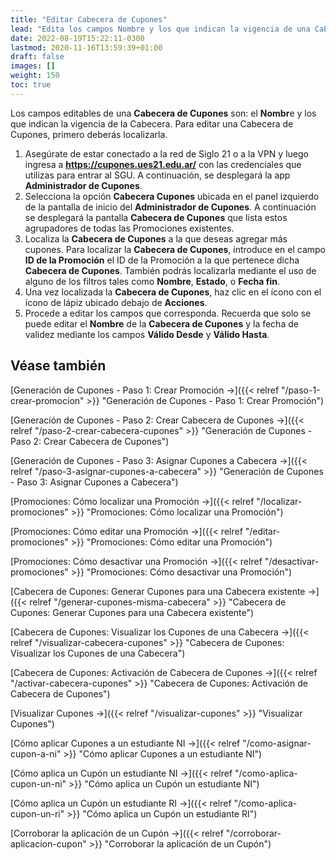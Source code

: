 ```yaml
---
title: "Editar Cabecera de Cupones"
lead: "Edita los campos Nombre y los que indican la vigencia de una Cabecera de Cupones."
date: 2022-08-19T15:22:11-0300
lastmod: 2020-11-16T13:59:39+01:00
draft: false
images: []
weight: 150
toc: true
---
```


Los campos editables de una **Cabecera de Cupones** son: el **Nombr**e y los que indican la vigencia de la Cabecera. Para editar una Cabecera de Cupones, primero deberás localizarla.

1. Asegúrate de estar conectado a la red de Siglo 21 o a la VPN y luego ingresa a **https://cupones.ues21.edu.ar/** con las credenciales que utilizas para entrar al SGU. A continuación, se desplegará la app **Administrador de Cupones**.
2. Selecciona la opción **Cabecera Cupones** ubicada en el panel izquierdo de la pantalla de inicio del **Administrador de Cupones**. A continuación se desplegará la pantalla **Cabecera de Cupones** que lista estos agrupadores de todas las Promociones existentes.
3. Localiza la **Cabecera de Cupones** a la que deseas agregar más cupones. Para localizar la **Cabecera de Cupones**, introduce en el campo **ID de la Promoción** el ID de la Promoción a la que pertenece dicha **Cabecera de Cupones**. También podrás localizarla mediante el uso de alguno de los filtros tales como **Nombre**, **Estado**, o **Fecha fin**.
4. Una vez localizada la **Cabecera de Cupones**, haz clic en el ícono con el ícono de lápiz ubicado debajo de **Acciones**.
5. Procede a editar los campos que corresponda. Recuerda que solo se puede editar el **Nombre** de la **Cabecera de Cupones** y la fecha de validez mediante los campos **Válido Desde** y **Válido Hasta**.

## Véase también

[Generación de Cupones - Paso 1: Crear Promoción →]({{< relref "/paso-1-crear-promocion" >}} "Generación de Cupones - Paso 1: Crear Promoción")

[Generación de Cupones - Paso 2: Crear Cabecera de Cupones →]({{< relref "/paso-2-crear-cabecera-cupones" >}} "Generación de Cupones - Paso 2: Crear Cabecera de Cupones")

[Generación de Cupones - Paso 3: Asignar Cupones a Cabecera →]({{< relref "/paso-3-asignar-cupones-a-cabecera" >}} "Generación de Cupones - Paso 3: Asignar Cupones a Cabecera")

[Promociones: Cómo localizar una Promoción →]({{< relref "/localizar-promociones" >}} "Promociones: Cómo localizar una Promoción")

[Promociones: Cómo editar una Promoción →]({{< relref "/editar-promociones" >}} "Promociones: Cómo editar una Promoción")

[Promociones: Cómo desactivar una Promoción →]({{< relref "/desactivar-promociones" >}} "Promociones: Cómo desactivar una Promoción")

[Cabecera de Cupones: Generar Cupones para una Cabecera existente →]({{< relref "/generar-cupones-misma-cabecera" >}} "Cabecera de Cupones: Generar Cupones para una Cabecera existente")

[Cabecera de Cupones: Visualizar los Cupones de una Cabecera →]({{< relref "/visualizar-cabecera-cupones" >}} "Cabecera de Cupones: Visualizar los Cupones de una Cabecera")

[Cabecera de Cupones: Activación de Cabecera de Cupones →]({{< relref "/activar-cabecera-cupones" >}} "Cabecera de Cupones: Activación de Cabecera de Cupones")

[Visualizar Cupones →]({{< relref "/visualizar-cupones" >}} "Visualizar Cupones")

[Cómo aplicar Cupones a un estudiante NI →]({{< relref "/como-asignar-cupon-a-ni" >}} "Cómo aplicar Cupones a un estudiante NI")

[Cómo aplica un Cupón un estudiante NI →]({{< relref "/como-aplica-cupon-un-ni" >}} "Cómo aplica un Cupón un estudiante NI")

[Cómo aplica un Cupón un estudiante RI →]({{< relref "/como-aplica-cupon-un-ri" >}} "Cómo aplica un Cupón un estudiante RI")

[Corroborar la aplicación de un Cupón →]({{< relref "/corroborar-aplicacion-cupon" >}} "Corroborar la aplicación de un Cupón")
